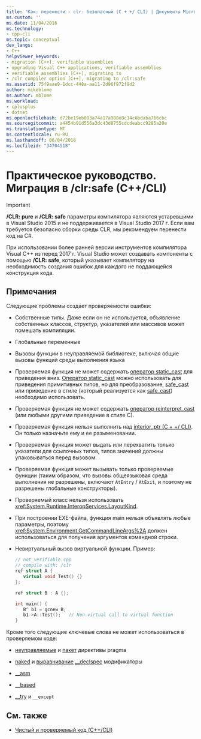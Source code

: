 ```yaml
---
title: 'Как: перенести - clr: безопасный (C + +/ CLI) | Документы Microsoft'
ms.custom: ''
ms.date: 11/04/2016
ms.technology:
- cpp-cli
ms.topic: conceptual
dev_langs:
- C++
helpviewer_keywords:
- migration [C++], verifiable assemblies
- upgrading Visual C++ applications, verifiable assemblies
- verifiable assemblies [C++], migrating to
- /clr compiler option [C++], migrating to /clr:safe
ms.assetid: 75f9aae9-1dcc-448a-aa11-2d96f972f9d2
author: mikeblome
ms.author: mblome
ms.workload:
- cplusplus
- dotnet
ms.openlocfilehash: d72be19eb893a74a17a988e8c14c6bdaba766cbc
ms.sourcegitcommit: a4454b91d556a3dc43d8755cdcdeabcc9285a20e
ms.translationtype: MT
ms.contentlocale: ru-RU
ms.lasthandoff: 06/04/2018
ms.locfileid: "34704518"
---
```

# <a name="how-to-migrate-to-clrsafe-ccli"></a>Практическое руководство. Миграция в /clr:safe (C++/CLI)

> [!IMPORTANT]
> **/CLR: pure** и **/CLR: safe** параметры компилятора являются устаревшими в Visual Studio 2015 и не поддерживается в Visual Studio 2017 г. Если вам требуется безопасно сборки среды CLR, мы рекомендуем перенести код на C#.

При использовании более ранней версии инструментов компилятора Visual C++ из перед 2017 г. Visual Studio может создавать компоненты с помощью **/CLR: safe**, который указывает компилятору на необходимость создания ошибок для каждого не поддающейся конструкция кода.

## <a name="remarks"></a>Примечания

Следующие проблемы создает проверяемости ошибки:

- Собственные типы. Даже если он не используется, объявление собственных классов, структур, указателей или массивов может помешать компиляции.

- Глобальные переменные

- Вызовы функции в неуправляемой библиотеке, включая общие вызовы функций среды выполнения языка

- Проверяемая функция не может содержать [оператор static_cast](../cpp/static-cast-operator.md) для приведения вниз. [Оператор static_cast](../cpp/static-cast-operator.md) можно использовать для приведения примитивных типов, но для преобразование, [safe_cast](../windows/safe-cast-cpp-component-extensions.md) или приведение в стиле (который реализуется как [safe_cast](../windows/safe-cast-cpp-component-extensions.md)) необходимо использовать.

- Проверяемая функция не может содержать [оператор reinterpret_cast](../cpp/reinterpret-cast-operator.md) (или любыми другими приведение в стиле C).

- Проверяемая функция нельзя выполнить над [interior_ptr (C + +/ CLI)](../windows/interior-ptr-cpp-cli.md). Он только назначьте ему и ее разыменовании.

- Проверяемая функция может выдать или перехватить только указатели для ссылочных типов, типов значений должны упаковываться перед вызовом.

- Проверяемая функция может вызывать только проверяемые функции (таким образом, что вызовы общеязыковая среда выполнения не разрешены, включают `AtEntry` / `AtExit`, и поэтому не разрешены глобальные конструкторы).

- Проверяемый класс нельзя использовать <xref:System.Runtime.InteropServices.LayoutKind>.

- При построении EXE-файла, функция main нельзя объявлять любые параметры, поэтому <xref:System.Environment.GetCommandLineArgs%2A> должен использоваться для получения аргументов командной строки.

- Невиртуальный вызов виртуальной функции. Пример:

   ```cpp
   // not_verifiable.cpp
   // compile with: /clr
   ref struct A {
      virtual void Test() {}
   };

   ref struct B : A {};

   int main() {
      B^ b1 = gcnew B;
      b1->A::Test();   // Non-virtual call to virtual function
   }
   ```

Кроме того следующие ключевые слова не может использоваться в проверяемом коде:

- [неуправляемые](../preprocessor/managed-unmanaged.md) и [пакет](../preprocessor/pack.md) директивы pragma

- [naked](../cpp/naked-cpp.md) и [выравнивание](../cpp/align-cpp.md) [__declspec](../cpp/declspec.md) модификаторы

- [__asm](../assembler/inline/asm.md)

- [__based](../cpp/based-grammar.md)

- [__try](../cpp/try-except-statement.md) и `__except`

## <a name="see-also"></a>См. также

- [Чистый и проверяемый код (C++/CLI)](../dotnet/pure-and-verifiable-code-cpp-cli.md)
